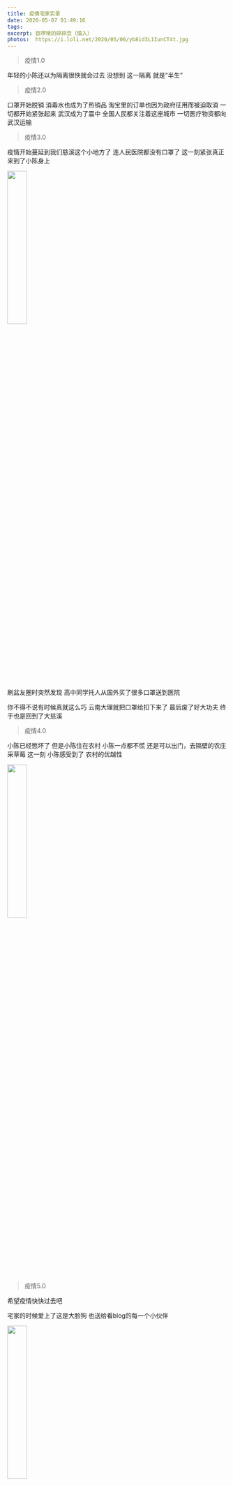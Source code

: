 ```yaml
---
title: 疫情宅家实录
date: 2020-05-07 01:49:16
tags:
excerpt: 巨啰嗦的碎碎念（慎入）
photos:  https://i.loli.net/2020/05/06/yb8id3L1IunCT4t.jpg
---
```

> 疫情1.0

年轻的小陈还以为隔离很快就会过去
没想到
这一隔离
就是“半生”


> 疫情2.0

口罩开始脱销
消毒水也成为了热销品
淘宝里的订单也因为政府征用而被迫取消
一切都开始紧张起来
武汉成为了震中
全国人民都关注着这座城市
一切医疗物资都向武汉运输




> 疫情3.0

疫情开始蔓延到我们慈溪这个小地方了
连人民医院都没有口罩了
这一刻紧张真正来到了小陈身上

<img src="https://i.loli.net/2020/05/06/8U7X1Lri5PuTZQl.jpg"   width="30%">

刷盆友圈时突然发现
高中同学托人从国外买了很多口罩送到医院

你不得不说有时候真就这么巧
云南大理就把口罩给扣下来了
最后废了好大功夫 
终于也是回到了大慈溪


> 疫情4.0

小陈已经憋坏了
但是小陈住在农村
小陈一点都不慌
还是可以出门，去隔壁的农庄采草莓
这一刻
小陈感受到了
农村的优越性

<img src="https://i.loli.net/2020/05/06/YaKSxEfpJhgWtIl.jpg"   width="30%">


> 疫情5.0

希望疫情快快过去吧

宅家的时候爱上了这是大脸狗
也送给看blog的每一个小伙伴

<img src="https://i.loli.net/2020/05/06/xctQZl6aPoeY3VS.jpg"   width="30%">
